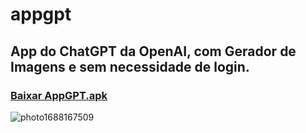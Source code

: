 # appgpt
## App do ChatGPT da OpenAI, com Gerador de Imagens e sem necessidade de login.
### [Baixar AppGPT.apk](AppGPT.apk)
![photo1688167509](https://github.com/proxlu/appgpt/assets/105125779/7edfa6be-f5df-44aa-8b5c-e4865076f06b)
